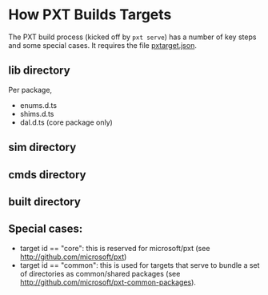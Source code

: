 # How PXT Builds Targets

The PXT build process (kicked off by `pxt serve`) has a number of key steps and some special cases. It requires the file [pxtarget.json](/targets/pxtarget).

## lib directory

Per package, 
- enums.d.ts
- shims.d.ts
- dal.d.ts (core package only)

## sim directory

## cmds directory

## built directory

## Special cases:

* target id == "core": this is reserved for microsoft/pxt (see http://github.com/microsoft/pxt)
* target id == "common": this is used for targets that serve to bundle a set of directories as common/shared packages (see http://github.com/microsoft/pxt-common-packages).

